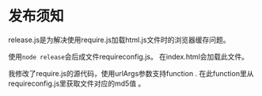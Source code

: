 # 发布须知

release.js是为解决使用require.js加载html.js文件时的浏览器缓存问题。

使用`node release`会后成文件requireconfig.js。 在index.html会加载此文件。

我修改了require.js的源代码，使用urlArgs参数支持function . 在此function里从requireconfig.js里获取文件对应的md5值 。